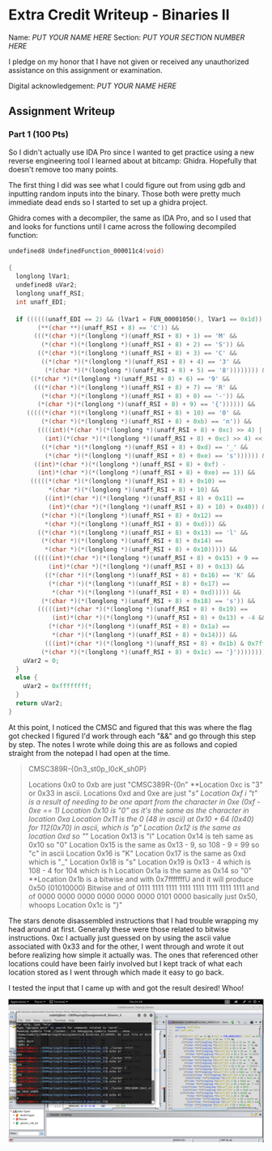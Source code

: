 # Extra Credit Writeup - Binaries II

Name: *PUT YOUR NAME HERE*
Section: *PUT YOUR SECTION NUMBER HERE*

I pledge on my honor that I have not given or received any unauthorized
assistance on this assignment or examination.

Digital acknowledgement: *PUT YOUR NAME HERE*

## Assignment Writeup

### Part 1 (100 Pts)

So I didn't actually use IDA Pro since I wanted to get practice using a 
new reverse engineering tool I learned about at bitcamp: Ghidra. Hopefully 
that doesn't remove too many points. 

The first thing I did was see what I could figure out from using
gdb and inputting random inputs into the binary. Those both were
pretty much immediate dead ends so I started to set up a ghidra project.

Ghidra comes with a decompiler, the same as IDA Pro, and so I used that and
looks for functions until I came across the following decompiled function:

```C
undefined8 UndefinedFunction_000011c4(void)

{
  longlong lVar1;
  undefined8 uVar2;
  longlong unaff_RSI;
  int unaff_EDI;
  
  if ((((((unaff_EDI == 2) && (lVar1 = FUN_00001050(), lVar1 == 0x1d)) &&
        (**(char **)(unaff_RSI + 8) == 'C')) &&
       (((*(char *)(*(longlong *)(unaff_RSI + 8) + 1) == 'M' &&
         (*(char *)(*(longlong *)(unaff_RSI + 8) + 2) == 'S')) &&
        ((*(char *)(*(longlong *)(unaff_RSI + 8) + 3) == 'C' &&
         ((*(char *)(*(longlong *)(unaff_RSI + 8) + 4) == '3' &&
          (*(char *)(*(longlong *)(unaff_RSI + 8) + 5) == '8')))))))) &&
      ((*(char *)(*(longlong *)(unaff_RSI + 8) + 6) == '9' &&
       (((*(char *)(*(longlong *)(unaff_RSI + 8) + 7) == 'R' &&
         (*(char *)(*(longlong *)(unaff_RSI + 8) + 8) == '-')) &&
        (*(char *)(*(longlong *)(unaff_RSI + 8) + 9) == '{')))))) &&
     (((((*(char *)(*(longlong *)(unaff_RSI + 8) + 10) == '0' &&
         (*(char *)(*(longlong *)(unaff_RSI + 8) + 0xb) == 'n')) &&
        ((((int)(*(char *)(*(longlong *)(unaff_RSI + 8) + 0xc) >> 4) |
          (int)(*(char *)(*(longlong *)(unaff_RSI + 8) + 0xc) >> 4) << 4) == 0x33 &&
         ((*(char *)(*(longlong *)(unaff_RSI + 8) + 0xd) == '_' &&
          (*(char *)(*(longlong *)(unaff_RSI + 8) + 0xe) == 's')))))) &&
       ((int)*(char *)(*(longlong *)(unaff_RSI + 8) + 0xf) -
        (int)*(char *)(*(longlong *)(unaff_RSI + 8) + 0xe) == 1)) &&
      (((((*(char *)(*(longlong *)(unaff_RSI + 8) + 0x10) ==
           *(char *)(*(longlong *)(unaff_RSI + 8) + 10) &&
          ((int)*(char *)(*(longlong *)(unaff_RSI + 8) + 0x11) ==
           (int)*(char *)(*(longlong *)(unaff_RSI + 8) + 10) + 0x40)) &&
         (*(char *)(*(longlong *)(unaff_RSI + 8) + 0x12) ==
          *(char *)(*(longlong *)(unaff_RSI + 8) + 0xd))) &&
        ((*(char *)(*(longlong *)(unaff_RSI + 8) + 0x13) == 'l' &&
         (*(char *)(*(longlong *)(unaff_RSI + 8) + 0x14) ==
          *(char *)(*(longlong *)(unaff_RSI + 8) + 0x10))))) &&
       (((((int)*(char *)(*(longlong *)(unaff_RSI + 8) + 0x15) + 9 ==
           (int)*(char *)(*(longlong *)(unaff_RSI + 8) + 0x13) &&
          ((*(char *)(*(longlong *)(unaff_RSI + 8) + 0x16) == 'K' &&
           (*(char *)(*(longlong *)(unaff_RSI + 8) + 0x17) ==
            *(char *)(*(longlong *)(unaff_RSI + 8) + 0xd))))) &&
         (*(char *)(*(longlong *)(unaff_RSI + 8) + 0x18) == 's')) &&
        (((((int)*(char *)(*(longlong *)(unaff_RSI + 8) + 0x19) ==
            (int)*(char *)(*(longlong *)(unaff_RSI + 8) + 0x13) + -4 &&
           (*(char *)(*(longlong *)(unaff_RSI + 8) + 0x1a) ==
            *(char *)(*(longlong *)(unaff_RSI + 8) + 0x14))) &&
          (((int)*(char *)(*(longlong *)(unaff_RSI + 8) + 0x1b) & 0x7fffffffU) == 0x50)) &&
         (*(char *)(*(longlong *)(unaff_RSI + 8) + 0x1c) == '}')))))))))) {
    uVar2 = 0;
  }
  else {
    uVar2 = 0xffffffff;
  }
  return uVar2;
}
```

At this point, I noticed the CMSC and figured that this was where the flag got checked
I figured I'd work through each "&&" and go through this step by step.
The notes I wrote while doing this are as follows and copied straight from the notepad I had open at the time.

>CMSC389R-{0n3_st0p_l0cK_sh0P}
>
>Locations 0x0 to 0xb are just "CMSC389R-{0n"
>**Location 0xc is "3" or 0x33 in ascii.
>Locations 0xd and 0xe are just "_s"
>Location 0xf i "t" is a result of needing to be one apart from the character in 0xe (0xf - 0xe == 1)
>Location 0x10 is "0" as it's the same as the character in location 0xa
>Location 0x11 is the 0 (48 in ascii) at 0x10 + 64 (0x40) for 112(0x70) in ascii, which is "p"
>Location 0x12 is the same as location 0xd so "_"
>Location 0x13 is "l"
>Location 0x14 is teh same as 0x10 so "0"
>Location 0x15 is the same as 0x13 - 9, so 108 - 9 = 99 so "c" in ascii
>Location 0x16 is "K"
>Location 0x17 is the same as 0xd which is "_"
>Location 0x18 is "s"
>Location 0x19 is 0x13 - 4 which is 108 - 4 for 104 which is h
>Location 0x1a is the same as 0x14 so "0"
>**Location 0x1b is a bitwise and with 0x7fffffffU and it will produce 0x50 (01010000) 
>	Bitwise and of 0111 1111 1111 1111 1111 1111 1111 1111 
>		and of 0000 0000 0000 0000 0000 0000 0101 0000
>		basically just 0x50, whoops
>Location 0x1c is "}"

The stars denote disassembled instructions that I had trouble wrapping my head around at first. 
Generally these were those related to bitwise instructions. 0xc I actually just guessed on by using
the ascii value associated with 0x33 and for the other, I went through and wrote it out before
realizing how simple it actually was. The ones that referenced other locations could have been fairly 
involved but I kept track of what each location stored as I went through which made it easy to go back.

I tested the input that I came up with and got the result desired! Whoo!

![](your_image_goes_here.png)
